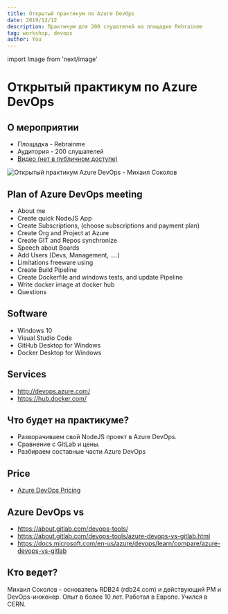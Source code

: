 ```yaml
---
title: Открытый практикум по Azure DevOps 
date: 2019/12/12
description: Практикум для 200 слушателей на площадке Rebrainme
tag: workshop, devops 
author: You
---
```


import Image from 'next/image'

# Открытый практикум по Azure DevOps

## О мероприятии

- Площадка - Rebrainme
- Аудитория -  200 слушателей
- [Видео (нет в публичном доступе)](https://lk.rebrainme.com/devops/open-devops/video/125)

<Image
  src="/images/screendevops.png"
  alt="Открытый практикум Azure DevOps - Михаил Соколов"
  width={1200}
  height={489}
  priority
  className="next-image"
/>

## Plan of Azure DevOps meeting

- About me
- Create quick NodeJS App
- Create Subscriptions, (choose subscriptions and payment plan)
- Create Org and Project at Azure
- Create GIT and Repos synchronize
- Speech about Boards
- Add Users (Devs, Management, ....)
- Limitations freeware using
- Create Build Pipeline
- Create Dockerfile and windows tests, and update Pipeline
- Write docker image at docker hub
- Questions

## Software

- Windows 10
- Visual Studio Code
- GitHub Desktop for Windows
- Docker Desktop for Windows

## Services

- http://devops.azure.com/
- https://hub.docker.com/

## Что будет на практикуме?

- Разворачиваем свой NodeJS проект в Azure DevOps.
- Сравнение с GitLab и цены.
- Разбираем составные части Azure DevOps

## Price

- [Azure DevOps Pricing](https://azure.microsoft.com/en-us/pricing/details/devops/azure-devops-services/)

## Azure DevOps vs

- <https://about.gitlab.com/devops-tools/>
- <https://about.gitlab.com/devops-tools/azure-devops-vs-gitlab.html>
- <https://docs.microsoft.com/en-us/azure/devops/learn/compare/azure-devops-vs-gitlab>

## Кто ведет?

Михаил Соколов - основатель RDB24 (rdb24.com) и действующий PM и DevOps-инженер.
Опыт в более 10 лет. Работал в Европе. Учился в CERN.
